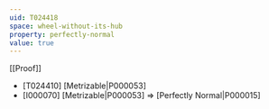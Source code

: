 ```yaml
---
uid: T024418
space: wheel-without-its-hub
property: perfectly-normal
value: true
---
```

[[Proof]]

* [T024410] [Metrizable|P000053]
* [I000070] [Metrizable|P000053] => [Perfectly Normal|P000015]

